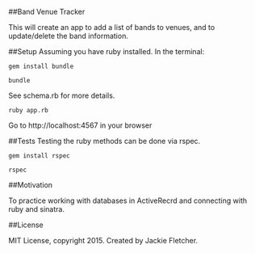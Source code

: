 ##Band Venue Tracker

This will create an app to add a list of bands to venues, and to update/delete the band information.

##Setup
Assuming you have ruby installed. In the terminal:

`gem install bundle`

`bundle`

See schema.rb for more details.

`ruby app.rb`

Go to http://localhost:4567 in your browser

##Tests
Testing the ruby methods can be done via rspec.

`gem install rspec`

`rspec`

##Motivation

To practice working with databases in ActiveRecrd and connecting with ruby and sinatra.

##License

MIT License, copyright 2015. Created by Jackie Fletcher.
